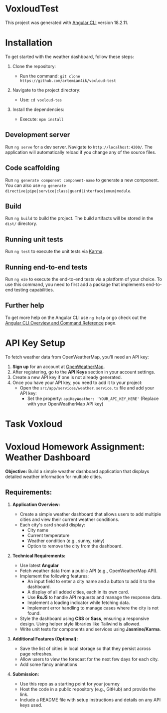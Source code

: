 # VoxloudTest

This project was generated with [Angular CLI](https://github.com/angular/angular-cli) version 18.2.11.

# Installation

To get started with the weather dashboard, follow these steps:

1. Clone the repository:

   - Run the command: `git clone https://github.com/artemian4ik/voxloud-test`

2. Navigate to the project directory:

   - Use: `cd voxloud-tes`

3. Install the dependencies:
   - Execute: `npm install`

## Development server

Run `ng serve` for a dev server. Navigate to `http://localhost:4200/`. The application will automatically reload if you change any of the source files.

## Code scaffolding

Run `ng generate component component-name` to generate a new component. You can also use `ng generate directive|pipe|service|class|guard|interface|enum|module`.

## Build

Run `ng build` to build the project. The build artifacts will be stored in the `dist/` directory.

## Running unit tests

Run `ng test` to execute the unit tests via [Karma](https://karma-runner.github.io).

## Running end-to-end tests

Run `ng e2e` to execute the end-to-end tests via a platform of your choice. To use this command, you need to first add a package that implements end-to-end testing capabilities.

## Further help

To get more help on the Angular CLI use `ng help` or go check out the [Angular CLI Overview and Command Reference](https://angular.dev/tools/cli) page.

# API Key Setup

To fetch weather data from OpenWeatherMap, you'll need an API key:

1. **Sign up** for an account at [OpenWeatherMap](https://openweathermap.org/).
2. After registering, go to the **API Keys** section in your account settings.
3. Create a new API key if one is not already generated.
4. Once you have your API key, you need to add it to your project:
   - Open the `src/app/services/weather.service.ts` file and add your API key:
     - Set the property: `apiKeyWeather: 'YOUR_API_KEY_HERE'` (Replace with your OpenWeatherMap API key)

# Task Voxloud

# Voxloud Homework Assignment: Weather Dashboard

**Objective:** Build a simple weather dashboard application that displays detailed weather information for multiple cities.

## Requirements:

1. **Application Overview:**

   - Create a simple weather dashboard that allows users to add multiple cities and view their current weather conditions.
   - Each city's card should display:
     - City name
     - Current temperature
     - Weather condition (e.g., sunny, rainy)
     - Option to remove the city from the dashboard.

2. **Technical Requirements:**

   - Use latest **Angular**
   - Fetch weather data from a public API (e.g., OpenWeatherMap API).
   - Implement the following features:
     - An input field to enter a city name and a button to add it to the dashboard.
     - A display of all added cities, each in its own card.
     - Use **RxJS** to handle API requests and manage the response data.
     - Implement a loading indicator while fetching data.
     - Implement error handling to manage cases where the city is not found.
   - Style the dashboard using **CSS** or **Sass**, ensuring a responsive design.
     Using helper style libraries like Tailwind is allowed.
   - Write unit tests for components and services using **Jasmine/Karma**.

3. **Additional Features (Optional):**

   - Save the list of cities in local storage so that they persist across page refreshes.
   - Allow users to view the forecast for the next few days for each city.
   - Add some fancy animations

4. **Submission:**
   - Use this repo as a starting point for your journey
   - Host the code in a public repository (e.g., GitHub) and provide the link.
   - Include a README file with setup instructions and details on any API keys used.

